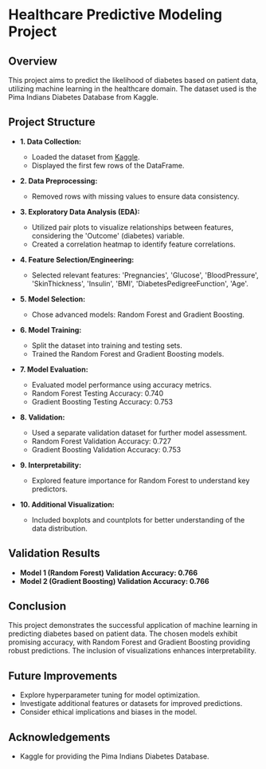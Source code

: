 # Healthcare Predictive Modeling Project

## Overview

This project aims to predict the likelihood of diabetes based on patient data, utilizing machine learning in the healthcare domain. The dataset used is the Pima Indians Diabetes Database from Kaggle.

## Project Structure

- **1. Data Collection:**
  - Loaded the dataset from [Kaggle](https://www.kaggle.com/uciml/pima-indians-diabetes-database).
  - Displayed the first few rows of the DataFrame.

- **2. Data Preprocessing:**
  - Removed rows with missing values to ensure data consistency.

- **3. Exploratory Data Analysis (EDA):**
  - Utilized pair plots to visualize relationships between features, considering the 'Outcome' (diabetes) variable.
  - Created a correlation heatmap to identify feature correlations.

- **4. Feature Selection/Engineering:**
  - Selected relevant features: 'Pregnancies', 'Glucose', 'BloodPressure', 'SkinThickness', 'Insulin', 'BMI', 'DiabetesPedigreeFunction', 'Age'.

- **5. Model Selection:**
  - Chose advanced models: Random Forest and Gradient Boosting.

- **6. Model Training:**
  - Split the dataset into training and testing sets.
  - Trained the Random Forest and Gradient Boosting models.

- **7. Model Evaluation:**
  - Evaluated model performance using accuracy metrics.
  - Random Forest Testing Accuracy: 0.740
  - Gradient Boosting Testing Accuracy: 0.753

- **8. Validation:**
  - Used a separate validation dataset for further model assessment.
  - Random Forest Validation Accuracy: 0.727
  - Gradient Boosting Validation Accuracy: 0.753

- **9. Interpretability:**
  - Explored feature importance for Random Forest to understand key predictors.

- **10. Additional Visualization:**
  - Included boxplots and countplots for better understanding of the data distribution.

## Validation Results

- **Model 1 (Random Forest) Validation Accuracy: 0.766**
- **Model 2 (Gradient Boosting) Validation Accuracy: 0.766**

## Conclusion

This project demonstrates the successful application of machine learning in predicting diabetes based on patient data. The chosen models exhibit promising accuracy, with Random Forest and Gradient Boosting providing robust predictions. The inclusion of visualizations enhances interpretability.

## Future Improvements

- Explore hyperparameter tuning for model optimization.
- Investigate additional features or datasets for improved predictions.
- Consider ethical implications and biases in the model.

## Acknowledgements

- Kaggle for providing the Pima Indians Diabetes Database.